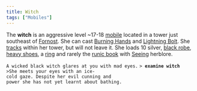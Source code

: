 ```yaml
---
title: Witch
tags: ["Mobiles"]
---
```

The **witch** is an aggressive level ~17-18 [mobile](mobile "wikilink")
located in a tower just southeast of [Fornost](Fornost "wikilink"). She
can cast [Burning Hands](Burning_Hands "wikilink") and [Lightning
Bolt](Lightning_Bolt "wikilink"). She [tracks](track "wikilink") within
her tower, but will not leave it. She loads 10 silver, [black
robe](black_robe "wikilink"), [heavy shoes](heavy_shoes "wikilink"), a
[ring](ring "wikilink") and rarely the [runic
book](runic_book "wikilink") with [Seeing](Herblore#Seeing "wikilink")
herblore.

`A wicked black witch glares at you with mad eyes.`
`> `**`examine witch`**
`>She meets your eyes with an ice-cold gaze. Despite her evil cunning and`
`power she has not yet learnt about bathing.`
